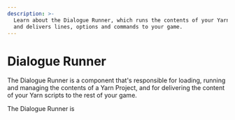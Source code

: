```yaml
---
description: >-
  Learn about the Dialogue Runner, which runs the contents of your Yarn Scripts
  and delivers lines, options and commands to your game.
---
```


# Dialogue Runner

The Dialogue Runner is a component that's responsible for loading, running and managing the contents of a Yarn Project, and for delivering the content of your Yarn scripts to the rest of your game.&#x20;

The Dialogue Runner is &#x20;
